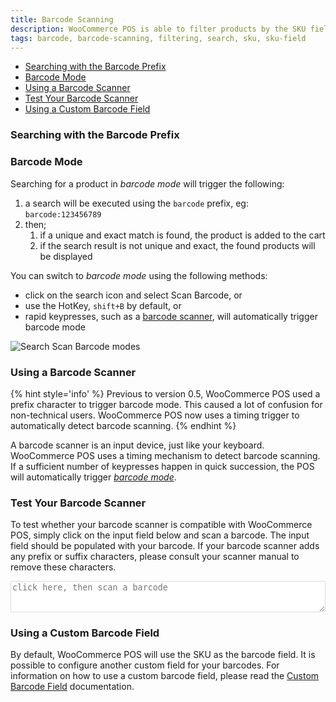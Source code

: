 ```yaml
---
title: Barcode Scanning
description: WooCommerce POS is able to filter products by the SKU field, this allows you to instantly add products to cart using a barcode scanner.
tags: barcode, barcode-scanning, filtering, search, sku, sku-field
---
```


* [Searching with the Barcode Prefix](#searching-with-the-barcode-prefix)
* [Barcode Mode](#barcode-mode)
* [Using a Barcode Scanner](#using-a-barcode-scanner)
* [Test Your Barcode Scanner](#test-your-barcode-scanner)
* [Using a Custom Barcode Field](#using-a-custom-barcode-field)

### Searching with the Barcode Prefix



### Barcode Mode

Searching for a product in _barcode mode_ will trigger the following:

1. a search will be executed using the `barcode` prefix, eg: `barcode:123456789`
2. then;
	1. if a unique and exact match is found, the product is added to the cart
	2. if the search result is not unique and exact, the found products will be displayed

You can switch to _barcode mode_ using the following methods:

* click on the search icon and select Scan Barcode, or
* use the HotKey, `shift+B` by default, or
* rapid keypresses, such as a [barcode scanner](#using-a-barcode-scanner), will automatically trigger barcode mode

![Search Scan Barcode modes](http://wcpos.com/wp-content/uploads/2014/07/search-scan-mode.png)

### Using a Barcode Scanner

{% hint style='info' %}
Previous to version 0.5, WooCommerce POS used a prefix character to trigger barcode mode. 
This caused a lot of confusion for non-technical users. 
WooCommerce POS now uses a timing trigger to automatically detect barcode scanning.
{% endhint %}

A barcode scanner is an input device, just like your keyboard. 
WooCommerce POS uses a timing mechanism to detect barcode scanning. 
If a sufficient number of keypresses happen in quick succession, the POS will automatically trigger [_barcode mode_](#barcode-mode).

### Test Your Barcode Scanner

To test whether your barcode scanner is compatible with WooCommerce POS, simply click on the input field below and scan a barcode. 
The input field should be populated with your barcode. 
If your barcode scanner adds any prefix or suffix characters, please consult your scanner manual to remove these characters.

<textarea style="width:100%;height:50px;border:1px solid #ddd;" placeholder="click here, then scan a barcode"></textarea>

### Using a Custom Barcode Field

By default, WooCommerce POS will use the SKU as the barcode field. 
It is possible to configure another custom field for your barcodes. 
For information on how to use a custom barcode field, please read the [Custom Barcode Field](/how-to/configure/products/custom-barcode-field.md) documentation.